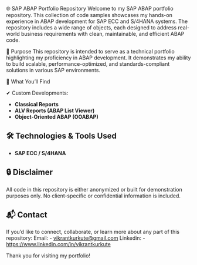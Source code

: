 🌐 SAP ABAP Portfolio Repository
Welcome to my SAP ABAP portfolio repository. This collection of code samples showcases my hands-on experience in ABAP development for SAP ECC and S/4HANA systems.
The repository includes a wide range of objects, each designed to address real-world business requirements with clean, maintainable, and efficient ABAP code.

📌 Purpose
This repository is intended to serve as a technical portfolio highlighting my proficiency in ABAP development. 
It demonstrates my ability to build scalable, performance-optimized, and standards-compliant solutions in various SAP environments.

🧠 What You’ll Find

✔ Custom Developments:
- **Classical Reports**
- **ALV Reports (ABAP List Viewer)**
- **Object-Oriented ABAP (OOABAP)**

## 🛠️ Technologies & Tools Used
- **SAP ECC / S/4HANA**

## 🔒 Disclaimer
All code in this repository is either anonymized or built for demonstration purposes only. 
No client-specific or confidential information is included.

## 📬 Contact
If you’d like to connect, collaborate, or learn more about any part of this repository:
Email: - vikrantkurkute@gmail.com
Linkedin: - https://www.linkedin.com/in/vikrantkurkute

Thank you for visiting my portfolio!
